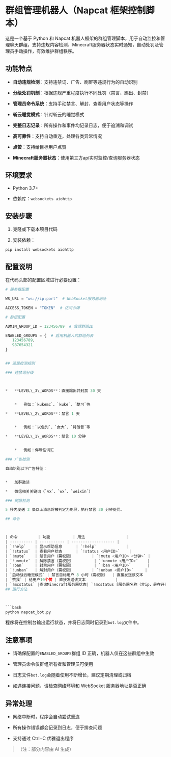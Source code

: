 # 群组管理机器人（Napcat 框架控制脚本）

这是一个基于 Python 和 Napcat 机器人框架的群组管理脚本，用于自动监控和管理聊天群组，支持违规内容检测、Minecraft服务器状态实时通知，自动处罚及管理员手动操作，有效维护群组秩序。

## 功能特点



*   **自动违规检测**：支持违禁词、广告、刷屏等违规行为的自动识别

*   **分级处罚机制**：根据违规严重程度执行不同处罚（禁言、踢出、封禁）

*   **管理员命令系统**：支持手动禁言、解封、查看用户状态等操作

*   **斩云睡觉模式**：针对斩云的睡觉模式

*   **完整日志记录**：所有操作和事件均记录日志，便于追溯和调试

*   **高可靠性**：支持自动重连，处理各类异常情况

*   **点赞**：支持给目标用户点赞

*   **Minecraft服务器状态**：使用第三方api实时监控/查询服务器状态
## 环境要求



*   Python 3.7+

*   依赖库：`websockets aiohttp`

## 安装步骤



1.  克隆或下载本项目代码

2.  安装依赖：



```
pip install websockets aiohttp
```

## 配置说明

在代码头部的配置区域进行必要设置：



```python
# 服务器配置

WS_URL = "ws://ip:port"  # WebSocket服务器地址

ACCESS_TOKEN = "TOKEN"  # 访问令牌

# 群组配置

ADMIN_GROUP_ID = 123456789  # 管理群组ID

ENABLED_GROUPS = {  # 启用机器人的群组列表
   123456789,
   987654321
}


## 违规检测规则

### 违禁词分级



*   **LEVEL\_3\_WORDS**：直接踢出并封禁 30 天


    *   例如：`kukemc`、`kuke`、`酷可`等

*   **LEVEL\_2\_WORDS**：禁言 1 天


    *   例如：`以色列`、`女大`、`特朗普`等

*   **LEVEL\_1\_WORDS**：禁言 10 分钟


    *   例如：侮辱性词汇

### 广告检测

自动识别以下广告特征：


*   加群邀请

*   微信相关关键词（`vx`、`wx`、`weixin`）

### 刷屏检测

5 秒内发送 3 条以上消息将被判定为刷屏，执行禁言 30 分钟处罚。

## 命令



| 命令         | 功能          | 用法                  |
| ---------- | ----------- | ------------------- |
| `!help`    | 显示帮助信息      | `!help`             |
| `!status`  | 查看用户状态      | `!status <用户ID>`    |
| `!mute`    | 禁言用户（需权限）        | `!mute <用户ID> <分钟>` |
| `!unmute`  | 解除禁言（需权限）         | `!unmute <用户ID>`    |
| `!ban`     | 封禁用户（需权限）         | `!ban <用户ID>`       |
| `!unban`   | 解封用户（需权限）        | `!unban <用户ID>`     |
| `启动战云睡觉模式` | 禁言目标用户 8 小时（需权限）  | 直接发送该文本             |
| `赞我` | 给用户10个赞 | 直接发送该文本             |
| `!mcstatus` |查询Minecraft服务器状态| `!mcstatus [服务器名称（非ip，是在开头字典的服务器名称）可选]` |
## 运行方法



```bash
python napcat_bot.py
```

程序将在控制台输出运行状态，并将日志同时记录到`bot.log`文件中。


## 注意事项



*   请确保配置的`ENABLED_GROUPS`群组 ID 正确，机器人仅在这些群组中生效

*   管理员命令仅群组所有者和管理员可使用

*   日志文件`bot.log`会随着使用不断增长，建议定期清理或归档

*   如遇连接问题，请检查网络环境和 WebSocket 服务器地址是否正确

## 异常处理



*   网络中断时，程序会自动尝试重连

*   所有操作错误都会记录到日志，便于排查问题

*   支持通过 Ctrl+C 优雅退出程序

> （注：部分内容由 AI 生成）
